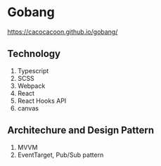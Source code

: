 # Gobang

https://cacocacoon.github.io/gobang/

## Technology
1. Typescript
2. SCSS
3. Webpack
4. React
5. React Hooks API
6. canvas

## Architechure and Design Pattern
1. MVVM
2. EventTarget, Pub/Sub pattern
